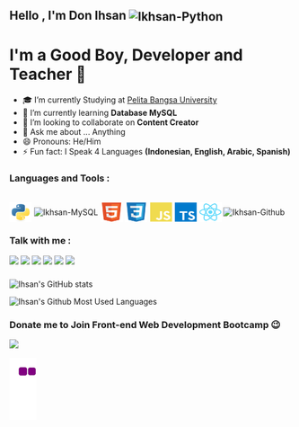 
## Hello , I'm Don Ihsan <img align="center" alt="Ikhsan-Python" height="40" width="45" src="https://em-content.zobj.net/source/microsoft-teams/337/student_1f9d1-200d-1f393.png">


# I'm a Good Boy, Developer and Teacher 👋

- 🎓 I’m currently Studying at [Pelita Bangsa University](https://www.pelitabangsa.ac.id/)
- 🌱 I’m currently learning **Database MySQL**
- 👯 I’m looking to collaborate on **Content Creator**
- 💬 Ask me about ... Anything
- 😄 Pronouns: He/Him
- ⚡ Fun fact: I Speak 4 Languages **(Indonesian, English, Arabic, Spanish)**


### Languages and Tools :
<div style="display: inline_block"><br>
 <img align="Center" alt="Ikhsan-Python" height="35" width="40" src="https://raw.githubusercontent.com/devicons/devicon/master/icons/python/python-original.svg">
 <img align="center" alt="Ikhsan-MySQL" height="35" width="40" src="https://cdn.jsdelivr.net/gh/devicons/devicon/icons/mysql/mysql-original-wordmark.svg">
 <img align="center" alt="Ikhsan-HTML" height="35" width="40" src="https://raw.githubusercontent.com/devicons/devicon/master/icons/html5/html5-original.svg">
 <img align="center" alt="Ikhsan-CSS" height="35" width="40" src="https://raw.githubusercontent.com/devicons/devicon/master/icons/css3/css3-original.svg">
 <img align="center" alt="Ikhsan-Js" height="35" width="40" src="https://raw.githubusercontent.com/devicons/devicon/master/icons/javascript/javascript-plain.svg">
 <img align="center" alt="Ikhsan-Ts" height="35" width="40" src="https://raw.githubusercontent.com/devicons/devicon/master/icons/typescript/typescript-plain.svg">
 <img align="center" alt="Ikhsan-React" height="35" width="40" src="https://raw.githubusercontent.com/devicons/devicon/master/icons/react/react-original.svg">
 <img align="center" alt="Ikhsan-Github" height="35" width="40" src="https://cdn.jsdelivr.net/gh/devicons/devicon/icons/github/github-original-wordmark.svg">
</div>


### Talk with me :

<div> 
  <a href="https://www.youtube.com/@Donihsan_" target="_blank"><img src="https://img.shields.io/badge/YouTube-FF0000?style=for-the-badge&logo=youtube&logoColor=white" target="_blank"></a>
  <a href="https://www.instagram.com/fakhrudinikhsan98/" target="_blank"><img src="https://img.shields.io/badge/-Instagram-%23E4405F?style=for-the-badge&logo=instagram&logoColor=white" target="_blank"></a>
  <a href="https://discord.gg/2xP549CZ" target="_blank"><img src="https://img.shields.io/badge/Discord-7289DA?style=for-the-badge&logo=discord&logoColor=white" target="_blank"></a> 
  <a href = "mailto:ihsaanef@gmail.com"><img src="https://img.shields.io/badge/Gmail-D14836?style=for-the-badge&logo=gmail&logoColor=white" target="_blank"></a>
  <a href="https://www.tiktok.com/@tiktokofficialindonesia" target="_blank"><img src="https://img.shields.io/badge/TikTok-000000?style=for-the-badge&logo=tiktok&logoColor=white" target="_blank"></a> 
  <a href="https://spoti.fi/41jAgSQ" target="_blank"><img src="https://img.shields.io/badge/Spotify-1ED760?&style=for-the-badge&logo=spotify&logoColor=white" target="_blank"></a> 
  
</div>


###

![Ihsan's GitHub stats](https://github-readme-stats.vercel.app/api?username=DONIHSAN&show_icons=true&theme=synthwave)

![Ihsan's Github Most Used Languages](https://github-readme-stats.vercel.app/api/top-langs/?username=DONIHSAN&theme=radical)

### Donate me to Join Front-end Web Development Bootcamp 😉

<div> 
  <a href="https://saweria.co/DonIhsan" target="_blank"><img src="https://img.shields.io/badge/Buy_Me_A_Coffee-FFDD00?style=for-the-badge&logo=buy-me-a-coffee&logoColor=black" target="_blank"></a>
  </div>

![snake gif](https://github.com/DONIHSAN/DONIHSAN/blob/output/github-contribution-grid-snake.gif)

